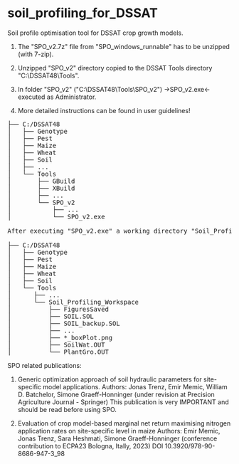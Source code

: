 # soil_profiling_for_DSSAT
Soil profile optimisation tool for DSSAT crop growth models.

1. The "SPO_v2.7z" file from "SPO_windows_runnable" has to be unzipped (with 7-zip). 

2. Unzipped "SPO_v2" directory copied to the DSSAT Tools directory "C:\DSSAT48\Tools". 

3. In folder "SPO_v2" ("C:\DSSAT48\Tools\SPO_v2")  ->SPO_v2.exe<- executed as Administrator.

4. More detailed instructions can be found in user guidelines!


<pre>
├── C:/DSSAT48
│   ├── Genotype
│   ├── Pest
│   ├── Maize
│   ├── Wheat
│   ├── Soil
│   ├── ...	
│   └── Tools
│       ├── GBuild
│       ├── XBuild
│       ├── ...
│       └── SPO_v2
│           ├── ...
│           └── SPO_v2.exe	

After executing "SPO_v2.exe" a working directory "Soil_Profiling_Workspace" is created in "Tools" directory where optimization is conducted and optimization output files saved:

├── C:/DSSAT48
│   ├── Genotype
│   ├── Pest
│   ├── Maize
│   ├── Wheat
│   ├── Soil
│   └── Tools	
│      ├── ...	
│      └── Soil_Profiling_Workspace
│          ├── FiguresSaved
│          ├── SOIL.SOL
│          ├── SOIL_backup.SOL
│          ├── ...
│          ├── *_boxPlot.png	
│          ├── SoilWat.OUT	
│          └── PlantGro.OUT
</pre>

SPO related publications:
1. Generic optimization approach of soil hydraulic parameters for site-specific model applications.
    Authors: Jonas Trenz, Emir Memic, William D. Batchelor, Simone Graeff-Honninger (under revision at Precision Agriculture Journal - Springer)
    This publication is very IMPORTANT and should be read before using SPO.
   
3. Evaluation of crop model-based marginal net return maximising nitrogen application rates on site-specific level in maize
    Authors: Emir Memic, Jonas Trenz, Sara Heshmati, Simone Graeff-Honninger (conference contribution to ECPA23 Bologna, Itally, 2023)
    DOI 10.3920/978-90-8686-947-3_98
